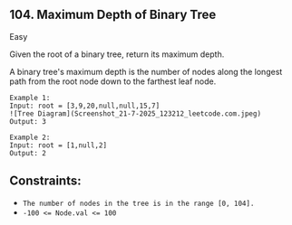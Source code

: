 ## 104. Maximum Depth of Binary Tree
Easy

Given the root of a binary tree, return its maximum depth.

A binary tree's maximum depth is the number of nodes along the longest path from the root node down to the farthest leaf node.

 ```
Example 1:
Input: root = [3,9,20,null,null,15,7]
![Tree Diagram](Screenshot_21-7-2025_123212_leetcode.com.jpeg)
Output: 3
```

```
Example 2:
Input: root = [1,null,2]
Output: 2
 ```

## Constraints:

- `The number of nodes in the tree is in the range [0, 104].`
- `-100 <= Node.val <= 100`
